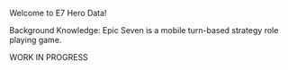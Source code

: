 Welcome to E7 Hero Data!

Background Knowledge:
Epic Seven is a mobile turn-based strategy role playing game.

WORK IN PROGRESS
